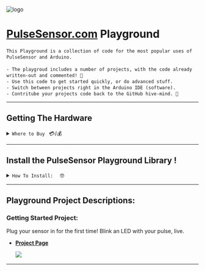 
![logo](https://avatars0.githubusercontent.com/u/7002937?v=3&s=200)

# [PulseSensor.com](https://pulsesensor.com) Playground
```
This Playground is a collection of code for the most popular uses of PulseSensor and Arduino.  

- The playgroud includes a number of projects, with the code already written-out and commented! 🤘 
- Use this code to get started quickly, or do advanced stuff. 
- Switch between projects right in the Arduino IDE (software). 
- Contritube your projects code back to the GitHub hive-mind. 🐝
```

---
## Getting The Hardware 
 <details><summary><code>Where to Buy </code> 💳/💰 </summary>

A lot of people ask us: "How can I buy a legit 'PulseSensor.com sensor' from you two?".  
Depending on where you live, we generally send people here:

| USA 🇺🇸  | |
| ------------- | ------------- |
| ![logo](https://cdn.shopify.com/s/files/1/0100/6632/files/7002937_b52c58ec-4dfb-4068-996f-8028d98d9fa3_32x32.png?v=1491756732)
  | https://www.amazon.com/PulseSensor-com-Original-Pulse-Sensor-project/dp/B01CPP4QM0 |

    
| UK  🇬🇧  |  |
| ------------- | ------------- |
| ![logo](https://cdn.shopify.com/s/files/1/0100/6632/files/7002937_b52c58ec-4dfb-4068-996f-8028d98d9fa3_32x32.png?v=1491756732)
  | https://www.amazon.co.uk/dp/B01CPP4QM0  |
|   | https://shop.pimoroni.com/products/pulse-sensor-amped  |
  
| France  🇫🇷    | |
| ------------- | ------------- |
| ![logo](https://cdn.shopify.com/s/files/1/0100/6632/files/7002937_b52c58ec-4dfb-4068-996f-8028d98d9fa3_32x32.png?v=1491756732)
 | https://www.amazon.fr/dp/B01CPP4QM0 |

| Spain  🇪🇸    | |
| ------------- | ------------- |
|   | https://www.amazon.es/dp/B01CPP4QM0 |

| USA 🇺🇸  | |
| ------------- | ------------- |
|   | https://www.amazon.com/PulseSensor-com-Original-Pulse-Sensor-project/dp/B01CPP4QM0 |

| USA 🇺🇸  | |
| ------------- | ------------- |
|   | https://www.amazon.com/PulseSensor-com-Original-Pulse-Sensor-project/dp/B01CPP4QM0 |

| USA 🇺🇸  | |
| ------------- | ------------- |
|   | https://www.amazon.com/PulseSensor-com-Original-Pulse-Sensor-project/dp/B01CPP4QM0 |

| USA 🇺🇸  | |
| ------------- | ------------- |
|   | https://www.amazon.com/PulseSensor-com-Original-Pulse-Sensor-project/dp/B01CPP4QM0 |





Germany  🇩🇪  https://www.amazon.de/dp/B01CPP4QM0

Italy 🇮🇹  Coming Shortly. 

Canada  🇨🇦  Coming Shortly. 

Mexico  🇲🇽  Coming Shortly. 

Japan  🇯🇵  Coming Shortly. 

India  🇮🇳  Not Yet,  But look in the store you bought your Arduino and Rasberry Pi's from. 

Brazil 🇧🇷  Not Yet,  But look in the store you bought your Arduino and Rasberry Pi's from. 

Argentina 🇦🇷  Not Yet,  But look in the store you bought your Arduino and Rasberry Pi's from. 


---------

Also Available Worldwide From Our Freinds
SparkFun: https://www.sparkfun.com/products/11574
AdaFruit: https://www.adafruit.com/product/1093


[ PLEASE NOTE: THIS IS NOT A COMPLETE LIST ]

---------


  
</div>
</details> 


---
## Install the PulseSensor Playground Library !
 <details><summary><code>How To Install:  </code> 🤓</summary>

An Arduino Library is a collection of code and examples on a specific topic or device.  For example, our PulseSensor Playground Library is a collection of code and projects made just for your PulseSensor and Arduino.

(**NOTE** If you do not have Arduino, you can download it [here](https://www.arduino.cc/en/Main/Software))

To install the PulseSensor Playground Library, in Arduino, to go
`Sketch > Include Library > Manage Library...`

<img src="https://github.com/yury-g/MyCodePlayground/blob/master/images/ManageLibraries.png" width="550">


In the Library Manager: Search for and Select
`"PulseSensor.com`

<img src="https://github.com/yury-g/MyCodePlayground/blob/master/images/SearchForPulseSensor.png" width="550">


Install or update to the lastest version.👍

<img src="https://github.com/yury-g/MyCodePlayground/blob/master/images/InstallLatestVersion.png" width="550">


Hurray!  Once this library is installed you will see our examples in Arduino's dropdown!
To select an example project, go to:
`File > Examples > PulseSensor Playground > GettingStartedProject`
<img src="https://github.com/yury-g/MyCodePlayground/blob/master/images/ExamplesPlaygroundGettingStartedMenuPullDown.png" width="550">





More Info On Libraries in General 👉    [https://www.arduino.cc/en/Guide/Libraries](https://www.arduino.cc/en/Guide/Libraries).


</div>
</details>

---
## Playground Project Descriptions:


### Getting Started Project:  
  Plug your sensor in for the first time!  Blink an LED with your pulse, live.

- [**Project Page**](https://pulsesensor.com/pages/code-and-guide)

  <img src="https://cdn.shopify.com/s/files/1/0100/6632/files/PulseSensor_GettingStarted_bb_1024x1024.png?v=1511986616" width="400">
---



